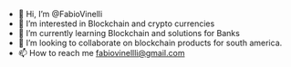 - 👋 Hi, I’m @FabioVinelli
- 👀 I’m interested in Blockchain and crypto currencies
- 🌱 I’m currently learning Blockchain and solutions for Banks
- 💞️ I’m looking to collaborate on blockchain products for south america.
- 📫 How to reach me fabiovinellli@gmail.com

<!---
FabioVinelli/FabioVinelli is a ✨ special ✨ repository because its `README.md` (this file) appears on your GitHub profile.
You can click the Preview link to take a look at your changes.
--->
